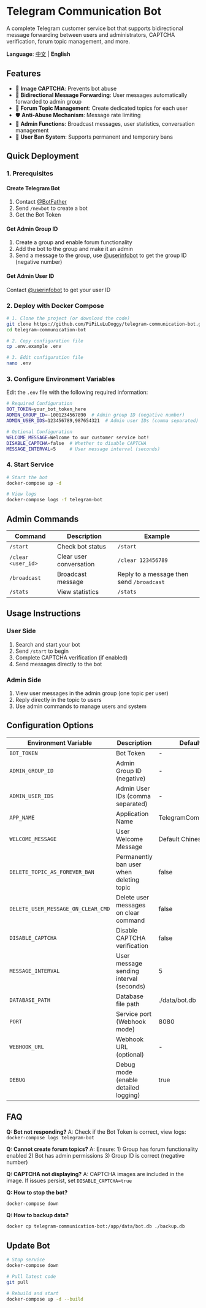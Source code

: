 # Telegram Communication Bot

A complete Telegram customer service bot that supports bidirectional message forwarding between users and administrators, CAPTCHA verification, forum topic management, and more.

**Language**: [中文](README.md) | **English**

## Features

- 🔐 **Image CAPTCHA**: Prevents bot abuse
- 💬 **Bidirectional Message Forwarding**: User messages automatically forwarded to admin group
- 🎯 **Forum Topic Management**: Create dedicated topics for each user
- 🛡️ **Anti-Abuse Mechanism**: Message rate limiting
- 📡 **Admin Functions**: Broadcast messages, user statistics, conversation management
- 🚫 **User Ban System**: Supports permanent and temporary bans

## Quick Deployment

### 1. Prerequisites

#### Create Telegram Bot
1. Contact [@BotFather](https://t.me/botfather)
2. Send `/newbot` to create a bot
3. Get the Bot Token

#### Get Admin Group ID
1. Create a group and enable forum functionality
2. Add the bot to the group and make it an admin
3. Send a message to the group, use [@userinfobot](https://t.me/userinfobot) to get the group ID (negative number)

#### Get Admin User ID
Contact [@userinfobot](https://t.me/userinfobot) to get your user ID

### 2. Deploy with Docker Compose

```bash
# 1. Clone the project (or download the code)
git clone https://github.com/PiPiLuLuDoggy/telegram-communication-bot.git
cd telegram-communication-bot

# 2. Copy configuration file
cp .env.example .env

# 3. Edit configuration file
nano .env
```

### 3. Configure Environment Variables

Edit the `.env` file with the following required information:

```bash
# Required Configuration
BOT_TOKEN=your_bot_token_here
ADMIN_GROUP_ID=-1001234567890  # Admin group ID (negative number)
ADMIN_USER_IDS=123456789,987654321  # Admin user IDs (comma separated)

# Optional Configuration
WELCOME_MESSAGE=Welcome to our customer service bot!
DISABLE_CAPTCHA=false  # Whether to disable CAPTCHA
MESSAGE_INTERVAL=5     # User message interval (seconds)
```

### 4. Start Service

```bash
# Start the bot
docker-compose up -d

# View logs
docker-compose logs -f telegram-bot
```

## Admin Commands

| Command | Description | Example |
|---------|-------------|---------|
| `/start` | Check bot status | `/start` |
| `/clear <user_id>` | Clear user conversation | `/clear 123456789` |
| `/broadcast` | Broadcast message | Reply to a message then send `/broadcast` |
| `/stats` | View statistics | `/stats` |

## Usage Instructions

### User Side
1. Search and start your bot
2. Send `/start` to begin
3. Complete CAPTCHA verification (if enabled)
4. Send messages directly to the bot

### Admin Side
1. View user messages in the admin group (one topic per user)
2. Reply directly in the topic to users
3. Use admin commands to manage users and system

## Configuration Options

| Environment Variable | Description | Default Value | Required |
|---------------------|-------------|---------------|----------|
| `BOT_TOKEN` | Bot Token | - | ✅ |
| `ADMIN_GROUP_ID` | Admin Group ID (negative) | - | ✅ |
| `ADMIN_USER_IDS` | Admin User IDs (comma separated) | - | ✅ |
| `APP_NAME` | Application Name | TelegramCommunicationBot | ❌ |
| `WELCOME_MESSAGE` | User Welcome Message | Default Chinese Welcome | ❌ |
| `DELETE_TOPIC_AS_FOREVER_BAN` | Permanently ban user when deleting topic | false | ❌ |
| `DELETE_USER_MESSAGE_ON_CLEAR_CMD` | Delete user messages on clear command | false | ❌ |
| `DISABLE_CAPTCHA` | Disable CAPTCHA verification | false | ❌ |
| `MESSAGE_INTERVAL` | User message sending interval (seconds) | 5 | ❌ |
| `DATABASE_PATH` | Database file path | ./data/bot.db | ❌ |
| `PORT` | Service port (Webhook mode) | 8080 | ❌ |
| `WEBHOOK_URL` | Webhook URL (optional) | - | ❌ |
| `DEBUG` | Debug mode (enable detailed logging) | true | ❌ |

## FAQ

**Q: Bot not responding?**
A: Check if the Bot Token is correct, view logs: `docker-compose logs telegram-bot`

**Q: Cannot create forum topics?**
A: Ensure: 1) Group has forum functionality enabled 2) Bot has admin permissions 3) Group ID is correct (negative number)

**Q: CAPTCHA not displaying?**
A: CAPTCHA images are included in the image. If issues persist, set `DISABLE_CAPTCHA=true`

**Q: How to stop the bot?**
```bash
docker-compose down
```

**Q: How to backup data?**
```bash
docker cp telegram-communication-bot:/app/data/bot.db ./backup.db
```

## Update Bot

```bash
# Stop service
docker-compose down

# Pull latest code
git pull

# Rebuild and start
docker-compose up -d --build
```